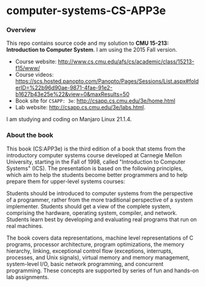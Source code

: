 # computer-systems-CS-APP3e

### Overview

This repo contains source code and my solution to **CMU 15-213: Introduction to
Computer System**. I am using the 2015 Fall version.  
- Course website: http://www.cs.cmu.edu/afs/cs/academic/class/15213-f15/www/  
- Course videos: https://scs.hosted.panopto.com/Panopto/Pages/Sessions/List.aspx#folderID=%22b96d90ae-9871-4fae-91e2-b1627b43e25e%22&view=0&maxResults=50
- Book site for `CSAPP: 3e`: http://csapp.cs.cmu.edu/3e/home.html
- Lab website: http://csapp.cs.cmu.edu/3e/labs.html.

I am studying and coding on Manjaro Linux 21.1.4.

### About the book

This book (CS:APP3e) is the third edition of a book that stems from the introductory computer systems course developed at Carnegie Mellon University, starting in the Fall of 1998, called "Introduction to Computer Systems" (ICS). The presentation is based on the following principles, which aim to help the students become better programmers and to help prepare them for upper-level systems courses:

Students should be introduced to computer systems from the perspective of a programmer, rather from the more traditional perspective of a system implementer.
Students should get a view of the complete system, comprising the hardware, operating system, compiler, and network.
Students learn best by developing and evaluating real programs that run on real machines.

The book covers data representations, machine level representations of C programs, processor architecture, program optimizations, the memory hierarchy, linking, exceptional control flow (exceptions, interrupts, processes, and Unix signals), virtual memory and memory management, system-level I/O, basic network programming, and concurrent programming. These concepts are supported by series of fun and hands-on lab assignments.
